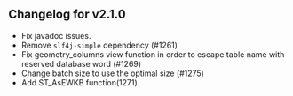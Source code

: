 ## Changelog for v2.1.0

+ Fix javadoc issues.
+ Remove `slf4j-simple` dependency (#1261)
+ Fix geometry_columns view function in order to escape table name with reserved database word (#1269)
+ Change batch size to use the optimal size (#1275) 
+ Add ST_AsEWKB function(1271)
